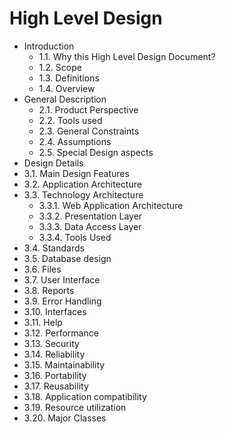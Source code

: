 # High Level Design

* Introduction
  * 1.1. Why this High Level Design Document?
  * 1.2. Scope
  * 1.3. Definitions
  * 1.4. Overview
* General Description
  * 2.1. Product Perspective
  * 2.2. Tools used
  * 2.3. General Constraints
  * 2.4. Assumptions
  * 2.5. Special Design aspects
* Design Details
* 3.1. Main Design Features
* 3.2. Application Architecture
* 3.3. Technology Architecture
  * 3.3.1. Web Application Architecture
  * 3.3.2. Presentation Layer
  * 3.3.3. Data Access Layer
  * 3.3.4. Tools Used
* 3.4. Standards
* 3.5. Database design
* 3.6. Files
* 3.7. User Interface
* 3.8. Reports
* 3.9. Error Handling
* 3.10. Interfaces
* 3.11. Help
* 3.12. Performance
* 3.13. Security
* 3.14. Reliability
* 3.15. Maintainability
* 3.16. Portability
* 3.17. Reusability
* 3.18. Application compatibility
* 3.19. Resource utilization
* 3.20. Major Classes